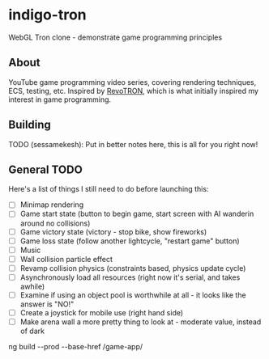 # indigo-tron
WebGL Tron clone - demonstrate game programming principles

## About
YouTube game programming video series, covering rendering techniques, ECS, testing, etc.
Inspired by [RevoTRON](http://revotron.tripod.com/screens.htm), which is what initially inspired my interest in game programming.

## Building
TODO (sessamekesh): Put in better notes here, this is all for you right now!

## General TODO
Here's a list of things I still need to do before launching this:
- [ ] Minimap rendering
- [ ] Game start state (button to begin game, start screen with AI wanderin around no collisions)
- [ ] Game victory state (victory - stop bike, show fireworks)
- [ ] Game loss state (follow another lightcycle, "restart game" button)
- [ ] Music
- [ ] Wall collision particle effect
- [ ] Revamp collision physics (constraints based, physics update cycle)
- [ ] Asynchronously load all resources (right now it's serial, and takes awhile)
- [ ] Examine if using an object pool is worthwhile at all - it looks like the answer is "NO!"
- [ ] Create a joystick for mobile use (right hand side)
- [ ] Make arena wall a more pretty thing to look at - moderate value, instead of dark

ng build --prod --base-href /game-app/
